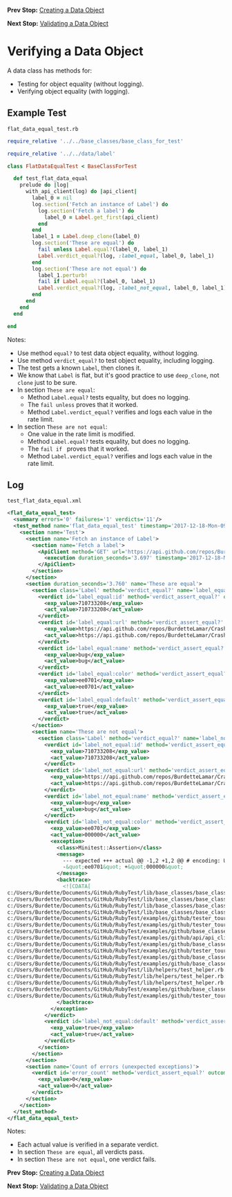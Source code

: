 <!--- GENERATED FILE, DO NOT EDIT --->
**Prev Stop:** [Creating a Data Object](./FlatDataNew.md#creating-a-data-object)

**Next Stop:** [Validating a Data Object](./FlatDataValid.md#validating-a-data-object)


# Verifying a Data Object

A data class has methods for:

- Testing for object equality (without logging).
- Verifying object equality (with logging).

## Example Test

<code>flat_data_equal_test.rb</code>
```ruby
require_relative '../../base_classes/base_class_for_test'

require_relative '../../data/label'

class FlatDataEqualTest < BaseClassForTest

  def test_flat_data_equal
    prelude do |log|
      with_api_client(log) do |api_client|
        label_0 = nil
        log.section('Fetch an instance of Label') do
          log.section('Fetch a label') do
            label_0 = Label.get_first(api_client)
          end
        end
        label_1 = Label.deep_clone(label_0)
        log.section('These are equal') do
          fail unless Label.equal?(label_0, label_1)
          Label.verdict_equal?(log, :label_equal, label_0, label_1)
        end
        log.section('These are not equal') do
          label_1.perturb!
          fail if Label.equal?(label_0, label_1)
          Label.verdict_equal?(log, :label_not_equal, label_0, label_1)
        end
      end
    end
  end

end
```

Notes:

- Use method `equal?` to test data object equality, without logging.
- Use method `verdict_equal?` to test object equality, including logging.
- The test gets a known `Label`, then clones it.
- We know that `Label` is flat, but it's good practice to use `deep_clone`, not `clone` just to be sure.
- In section `These are equal`:
  - Method `Label.equal?` tests equality, but does no logging.
  - The `fail unless` proves that it worked.
  - Method `Label.verdict_equal?` verifies and logs each value in the rate limit.
- In section `These are not equal`:
  - One value in the rate limit is modified.
  - Method `Label.equal?` tests equality, but does no logging.
  - The `fail if ` proves that it worked.
  - Method `Label.verdict_equal?` verifies and logs each value in the rate limit.

## Log

<code>test_flat_data_equal.xml</code>
```xml
<flat_data_equal_test>
  <summary errors='0' failures='1' verdicts='11'/>
  <test_method name='flat_data_equal_test' timestamp='2017-12-18-Mon-09.45.22.283'>
    <section name='Test'>
      <section name='Fetch an instance of Label'>
        <section name='Fetch a label'>
          <ApiClient method='GET' url='https://api.github.com/repos/BurdetteLamar/CrashDummy/labels'>
            <execution duration_seconds='3.697' timestamp='2017-12-18-Mon-09.45.22.283'/>
          </ApiClient>
        </section>
      </section>
      <section duration_seconds='3.760' name='These are equal'>
        <section class='Label' method='verdict_equal?' name='label_equal'>
          <verdict id='label_equal:id' method='verdict_assert_equal?' outcome='passed' volatile='false'>
            <exp_value>710733208</exp_value>
            <act_value>710733208</act_value>
          </verdict>
          <verdict id='label_equal:url' method='verdict_assert_equal?' outcome='passed' volatile='false'>
            <exp_value>https://api.github.com/repos/BurdetteLamar/CrashDummy/labels/bug</exp_value>
            <act_value>https://api.github.com/repos/BurdetteLamar/CrashDummy/labels/bug</act_value>
          </verdict>
          <verdict id='label_equal:name' method='verdict_assert_equal?' outcome='passed' volatile='false'>
            <exp_value>bug</exp_value>
            <act_value>bug</act_value>
          </verdict>
          <verdict id='label_equal:color' method='verdict_assert_equal?' outcome='passed' volatile='false'>
            <exp_value>ee0701</exp_value>
            <act_value>ee0701</act_value>
          </verdict>
          <verdict id='label_equal:default' method='verdict_assert_equal?' outcome='passed' volatile='false'>
            <exp_value>true</exp_value>
            <act_value>true</act_value>
          </verdict>
        </section>
        <section name='These are not equal'>
          <section class='Label' method='verdict_equal?' name='label_not_equal'>
            <verdict id='label_not_equal:id' method='verdict_assert_equal?' outcome='passed' volatile='false'>
              <exp_value>710733208</exp_value>
              <act_value>710733208</act_value>
            </verdict>
            <verdict id='label_not_equal:url' method='verdict_assert_equal?' outcome='passed' volatile='false'>
              <exp_value>https://api.github.com/repos/BurdetteLamar/CrashDummy/labels/bug</exp_value>
              <act_value>https://api.github.com/repos/BurdetteLamar/CrashDummy/labels/bug</act_value>
            </verdict>
            <verdict id='label_not_equal:name' method='verdict_assert_equal?' outcome='passed' volatile='false'>
              <exp_value>bug</exp_value>
              <act_value>bug</act_value>
            </verdict>
            <verdict id='label_not_equal:color' method='verdict_assert_equal?' outcome='failed' volatile='false'>
              <exp_value>ee0701</exp_value>
              <act_value>000000</act_value>
              <exception>
                <class>Minitest::Assertion</class>
                <message>
                  --- expected +++ actual @@ -1,2 +1,2 @@ # encoding: UTF-8
                  -&quot;ee0701&quot; +&quot;000000&quot;
                </message>
                <backtrace>
                  <![CDATA[
c:/Users/Burdette/Documents/GitHub/RubyTest/lib/base_classes/base_class_for_data.rb:154:in `block in verdict_equal_recursive?'
c:/Users/Burdette/Documents/GitHub/RubyTest/lib/base_classes/base_class_for_data.rb:142:in `verdict_equal_recursive?'
c:/Users/Burdette/Documents/GitHub/RubyTest/lib/base_classes/base_class_for_data.rb:69:in `block in verdict_equal?'
c:/Users/Burdette/Documents/GitHub/RubyTest/lib/base_classes/base_class_for_data.rb:68:in `verdict_equal?'
c:/Users/Burdette/Documents/GitHub/RubyTest/examples/github/tester_tour/tests/flat_data_equal_test.rb:24:in `block (3 levels) in test_flat_data_equal'
c:/Users/Burdette/Documents/GitHub/RubyTest/examples/github/tester_tour/tests/flat_data_equal_test.rb:21:in `block (2 levels) in test_flat_data_equal'
c:/Users/Burdette/Documents/GitHub/RubyTest/examples/github/base_classes/base_class_for_test.rb:28:in `block in with_api_client'
c:/Users/Burdette/Documents/GitHub/RubyTest/examples/github/api/api_client.rb:19:in `with'
c:/Users/Burdette/Documents/GitHub/RubyTest/examples/github/base_classes/base_class_for_test.rb:27:in `with_api_client'
c:/Users/Burdette/Documents/GitHub/RubyTest/examples/github/tester_tour/tests/flat_data_equal_test.rb:9:in `block in test_flat_data_equal'
c:/Users/Burdette/Documents/GitHub/RubyTest/examples/github/base_classes/base_class_for_test.rb:21:in `block (2 levels) in prelude'
c:/Users/Burdette/Documents/GitHub/RubyTest/examples/github/base_classes/base_class_for_test.rb:20:in `block in prelude'
c:/Users/Burdette/Documents/GitHub/RubyTest/lib/helpers/test_helper.rb:23:in `block (2 levels) in test'
c:/Users/Burdette/Documents/GitHub/RubyTest/lib/helpers/test_helper.rb:22:in `block in test'
c:/Users/Burdette/Documents/GitHub/RubyTest/lib/helpers/test_helper.rb:21:in `test'
c:/Users/Burdette/Documents/GitHub/RubyTest/examples/github/base_classes/base_class_for_test.rb:12:in `prelude'
c:/Users/Burdette/Documents/GitHub/RubyTest/examples/github/tester_tour/tests/flat_data_equal_test.rb:8:in `test_flat_data_equal']]>
                </backtrace>
              </exception>
            </verdict>
            <verdict id='label_not_equal:default' method='verdict_assert_equal?' outcome='passed' volatile='false'>
              <exp_value>true</exp_value>
              <act_value>true</act_value>
            </verdict>
          </section>
        </section>
      </section>
      <section name='Count of errors (unexpected exceptions)'>
        <verdict id='error_count' method='verdict_assert_equal?' outcome='passed' volatile='true'>
          <exp_value>0</exp_value>
          <act_value>0</act_value>
        </verdict>
      </section>
    </section>
  </test_method>
</flat_data_equal_test>
```

Notes:

- Each actual value is verified in a separate verdict.
- In section `These are equal`, all verdicts pass.
- In section `These are not equal`, one verdict fails.

**Prev Stop:** [Creating a Data Object](./FlatDataNew.md#creating-a-data-object)

**Next Stop:** [Validating a Data Object](./FlatDataValid.md#validating-a-data-object)

